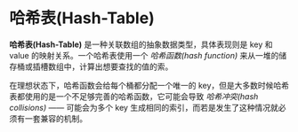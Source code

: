 # 哈希表(Hash-Table)
**哈希表(Hash-Table)** 是一种关联数组的抽象数据类型，具体表现则是 key 和 value 的映射关系。一个哈希表使用一个 *哈希函数(hash function)* 来从一堆的储存桶或插槽数组中，计算出想要查找的值的索。

在理想状态下，哈希函数会给每个桶都分配一个唯一的 key，但是大多数时候哈希表都使用的是一个不足够完善的哈希函数，它可能会导致 *哈希冲突(hash collisions)* —— 可能会为多个 key 生成相同的索引，而若是发生了这种情况就必须有一套兼容的机制。